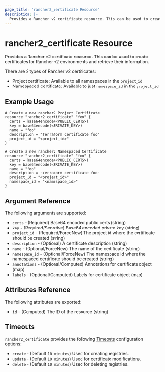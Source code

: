 ```yaml
---
page_title: "rancher2_certificate Resource"
description: |-
  Provides a Rancher v2 certificate resource. This can be used to create certificates for Rancher v2 environments and retrieve their information.
---
```


# rancher2\_certificate Resource

Provides a Rancher v2 certificate resource. This can be used to create certificates for Rancher v2 environments and retrieve their information.

There are 2 types of Rancher v2 certificates:
- Project certificate: Available to all namespaces in the `project_id`
- Namespaced certificate: Available to just `namespace_id` in the `project_id`

## Example Usage

```hcl
# Create a new rancher2 Project Certificate
resource "rancher2_certificate" "foo" {
  certs = base64encode(<PUBLIC_CERTS>)
  key = base64encode(<PRIVATE_KEY>)
  name = "foo"
  description = "Terraform certificate foo"
  project_id = "<project_id>"
}
```

```hcl
# Create a new rancher2 Namespaced Certificate
resource "rancher2_certificate" "foo" {
  certs = base64encode(<PUBLIC_CERTS>)
  key = base64encode(<PRIVATE_KEY>)
  name = "foo"
  description = "Terraform certificate foo"
  project_id = "<project_id>"
  namespace_id = "<namespace_id>"
}
```

## Argument Reference

The following arguments are supported:

* `certs` - (Required) Base64 encoded public certs (string)
* `key` - (Required/Sensitive) Base64 encoded private key (string)
* `project_id` - (Required/ForceNew) The project id where the certificate should be created  (string)
* `description` - (Optional) A certificate description (string)
* `name` - (Optional/ForceNew) The name of the certificate (string)
* `namespace_id` - (Optional/ForceNew) The namespace id where the namespaced certificate should be created (string)
* `annotations` - (Optional/Computed) Annotations for certificate object (map)
* `labels` - (Optional/Computed) Labels for certificate object (map)

## Attributes Reference

The following attributes are exported:

* `id` - (Computed) The ID of the resource (string)

## Timeouts

`rancher2_certificate` provides the following
[Timeouts](https://www.terraform.io/docs/configuration/resources.html#operation-timeouts) configuration options:

- `create` - (Default `10 minutes`) Used for creating registries.
- `update` - (Default `10 minutes`) Used for certificate modifications.
- `delete` - (Default `10 minutes`) Used for deleting registries.
